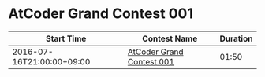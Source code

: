 # AtCoder Grand Contest 001

| Start Time | Contest Name | Duration |
| --- | --- | --- |
| 2016-07-16T21:00:00+09:00 | [AtCoder Grand Contest 001](https://agc001.contest.atcoder.jp/) | 01:50 |
